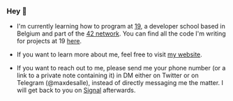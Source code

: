 ### Hey 👋

- I'm currently learning how to program at [19](https://www.s19.be/), a developer school based in Belgium and part of the [42 network](https://www.42.fr/42-network/). You can find all the code I'm writing for projects at 19 [here](https://github.com/maxdesalle/42).

- If you want to learn more about me, feel free to visit [my website](https://maxdesalle.com).

- If you want to reach out to me, please send me your phone number (or a link to a private note containing it) in DM either on Twitter or on Telegram (@maxdesalle), instead of directly messaging me the matter. I will get back to you on [Signal](https://signal.org) afterwards.
